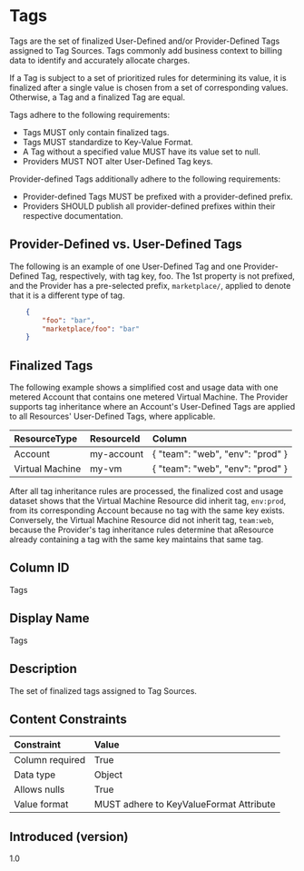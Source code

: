 # Tags

Tags are the set of finalized User-Defined and/or Provider-Defined Tags assigned to Tag Sources. Tags commonly add business context to billing data to identify and accurately allocate charges.

If a Tag is subject to a set of prioritized rules for determining its value, it is finalized after a single value is chosen from a set of corresponding values. Otherwise, a Tag and a finalized Tag are equal.

Tags adhere to the following requirements:

* Tags MUST only contain finalized tags.
* Tags MUST standardize to Key-Value Format.
* A Tag without a specified value MUST have its value set to null.
* Providers MUST NOT alter User-Defined Tag keys.

Provider-defined Tags additionally adhere to the following requirements:

* Provider-defined Tags MUST be prefixed with a provider-defined prefix.
* Providers SHOULD publish all provider-defined prefixes within their respective documentation.

## Provider-Defined vs. User-Defined Tags

The following is an example of one User-Defined Tag and one Provider-Defined Tag, respectively, with tag key, foo.  The 1st property is not prefixed, and the Provider has a pre-selected prefix, `marketplace/`, applied to denote that it is a different type of tag.

```json
    {
        "foo": "bar",
        "marketplace/foo": "bar"
    }
```

## Finalized Tags

The following example shows a simplified cost and usage data with one metered Account that contains one metered Virtual Machine. The Provider supports tag inheritance where an Account's User-Defined Tags are applied to all Resources' User-Defined Tags, where applicable.

| ResourceType    | ResourceId | Column                             |
| :---------------| :----------| :----------------------------------|
| Account         | my-account | { "team": "web", "env": "prod" }   |
| Virtual Machine | my-vm      | { "team": "web", "env": "prod" }   |

After all tag inheritance rules are processed, the finalized cost and usage dataset shows that the Virtual Machine Resource did inherit tag, `env:prod`, from its corresponding Account because no tag with the same key exists. Conversely, the Virtual Machine Resource did not inherit tag, `team:web`, because the Provider's tag inheritance rules determine that aResource already containing a tag with the same key maintains that same tag.

## Column ID

Tags

## Display Name

Tags

## Description

The set of finalized tags assigned to Tag Sources.

## Content Constraints

|    Constraint   |      Value       |
|:----------------|:-----------------|
| Column required | True             |
| Data type       | Object           |
| Allows nulls    | True             |
| Value format    | MUST adhere to KeyValueFormat Attribute |

## Introduced (version)

1.0
